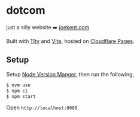 # dotcom

just a silly website ➡️ [joekent.com](https://joekent.com)

Built with [11ty](https://www.11ty.dev/) and [Vite](https://vitejs.dev/), hosted on [Cloudflare Pages](https://pages.cloudflare.com/).

## Setup

Setup [Node Version Manger](https://github.com/nvm-sh/nvm), then run the following,

```sh
$ nvm use
$ npm ci
$ npm start
```

Open `http://localhost:8080`.
